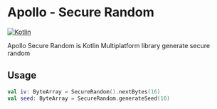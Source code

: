 # Apollo - Secure Random
[![Kotlin](https://img.shields.io/badge/kotlin-1.7.21-blue.svg?logo=kotlin)](http://kotlinlang.org)

Apollo Secure Random is Kotlin Multiplatform library generate secure random

## Usage
```kotlin
val iv: ByteArray = SecureRandom().nextBytes(16)
val seed: ByteArray = SecureRandom.generateSeed(10)
```